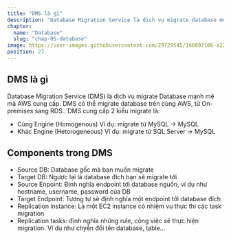 ```yaml
---
title: "DMS là gì"
description: "Database Migration Service là dịch vụ migrate database một cách an toàn, tin cậy."
chapter:
  name: "Database"
  slug: "chap-05-database"
image: https://user-images.githubusercontent.com/29729545/166097186-a22dce8c-8f7b-49f4-afa2-856e2e91f269.png
position: 27
---
```


## DMS là gì

Database Migration Service (DMS) là dịch vụ migrate Database mạnh mẽ mà AWS cung cấp. DMS có thể migrate database trên cùng AWS, từ On-premises sang RDS.. DMS cung cấp 2 kiểu migrate là:
- Cùng Engine (Homogenous)
  Ví dụ: migrate từ MySQL -> MySQL
- Khác Engine (Hetorogeneous)
  Ví dụ: migrate từ SQL Server -> MySQL

## Components trong DMS
- Source DB: Database gốc mà bạn muốn migrate
- Target DB: Ngược lại là database đích bạn sẽ migrate tới
- Source Enpoint: Định nghĩa endpoint tới database nguồn, ví dụ như hostname, username, password của DB
- Target Endpoint: Tương tự sẽ định nghĩa một endpoint tới database đích
- Replication instance: Là một EC2 instance có nhiệm vụ thực thi các task migration
- Replication tasks: định nghĩa những rule, công việc sẽ thực hiện migration. Ví dụ như chyển đổi tên database, table...